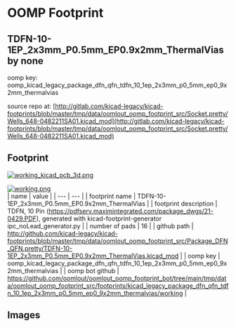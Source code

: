 # OOMP Footprint  
## TDFN-10-1EP_2x3mm_P0.5mm_EP0.9x2mm_ThermalVias  by none  
  
oomp key: oomp_kicad_legacy_package_dfn_qfn_tdfn_10_1ep_2x3mm_p0_5mm_ep0_9x2mm_thermalvias  
  
source repo at: [http://gitlab.com/kicad-legacy/kicad-footprints/blob/master/tmp/data/oomlout_oomp_footprint_src/Socket.pretty/Wells_648-0482211SA01.kicad_mod](http://gitlab.com/kicad-legacy/kicad-footprints/blob/master/tmp/data/oomlout_oomp_footprint_src/Socket.pretty/Wells_648-0482211SA01.kicad_mod)  
## Footprint  
  
[![working_kicad_pcb_3d.png](working_kicad_pcb_3d_600.png)](working_kicad_pcb_3d.png)  
  
[![working.png](working_600.png)](working.png)  
| name | value | 
| --- | --- | 
| footprint name | TDFN-10-1EP_2x3mm_P0.5mm_EP0.9x2mm_ThermalVias | 
| footprint description | TDFN, 10 Pin (https://pdfserv.maximintegrated.com/package_dwgs/21-0429.PDF), generated with kicad-footprint-generator ipc_noLead_generator.py | 
| number of pads | 16 | 
| github path | http://github.com/kicad-legacy/kicad-footprints/blob/master/tmp/data/oomlout_oomp_footprint_src/Package_DFN_QFN.pretty/TDFN-10-1EP_2x3mm_P0.5mm_EP0.9x2mm_ThermalVias.kicad_mod | 
| oomp key | oomp_kicad_legacy_package_dfn_qfn_tdfn_10_1ep_2x3mm_p0_5mm_ep0_9x2mm_thermalvias | 
| oomp bot github | https://github.com/oomlout/oomlout_oomp_footprint_bot/tree/main/tmp/data/oomlout_oomp_footprint_src/footprints/kicad_legacy_package_dfn_qfn_tdfn_10_1ep_2x3mm_p0_5mm_ep0_9x2mm_thermalvias/working | 
## Images  
